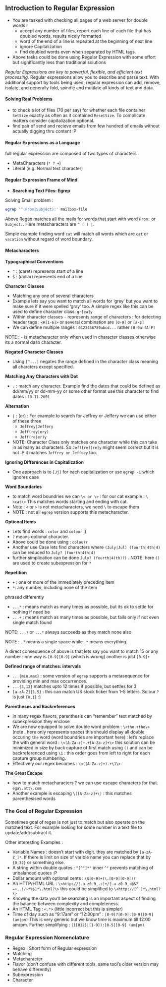 ## Introduction to Regular Expression

- You are tasked with checking all pages of a web server for double words !
  - accept any number of files, report each line of each file that has doubled words, results nicely formatted
  - word of the end of a line is repeated at the beginning of next line
  - ignore Capitalization
  - find doubled words even when separated by HTML tags.
- Above tasks could be done using Regular Expression with some effort but significantly less than traditional solutions

*Regular Expressions are key to powerful, flexible, and efficient text processing.* Regular expressions allow you to describe and parse text. With additional support by tools being used, regular expression can add, remove, isolate, and generally fold, spindle and mutilate all kinds of text and data.

#### Solving Real Problems

- to check a lot of files (70 per say) for whether each file container `SetSize` exactly as often as it contained `ResetSize`. To complicate matters consider capitalization optional.
- find pair of send and recieve emails from few hundred of emails without actually digging thru content :P

#### Regular Expressions as a Language

full regular expression are composed of two types of characters

- MetaCharacters (`* ? +`)
- Literal (e.g. Normal text character)

#### Regular Expression Frame of Mind

- **Searching Text Files: Egrep**

Solving Email problem :

```bash
egrep '^(From|Subject):' mailbox-file
```

Above Regex matches all the mails for words that start with word `From:` or `Subject:`. Here metacharacters are `^ ( ) |`.

Simple example finding word `cat` will match all words which are `cat` or `vacation` without regard of word boundary.

#### Metacharacters

**Typographical Conventions**

- `^` : (caret) represents start of a line
- `$` : (dollar) represents end of a line

**Character Classes**

- Matching any one of several characters
- Example lets say you want to match all words for ‘grey’ but you want to make sure if it were spelled ‘gray’ too. A simple regex like this can be used to define character class:  `gr[ea]y`
- Within character classes `-` represents range of characters : for detecting header tags : `<H[1-6]>` or several combination are `[0-9]` or `[a-z]`
- We can define multiple ranges : `0123456789abcd...` rather `[0-9a-fA-F]` 

NOTE : `-` is metacharacter only when used in character classes otherwise its a normal dash character.

**Negated Character Classes**

- Using `[^...]` negates the range defined in the character class meaning all charcters except specified.

**Matching Any Characters with Dot**

- `.` : match any character. Example find the dates that could be defined as dd/mm/yy or dd-mm-yy or some other format use this character to find dates : `13.11.2001`

**Alternation**

- `|` : (or) : For example to search for Jeffrey or Jeffery we can use either of these three
  - `Jeffrey|Jeffery`
  - `Jeff(rey|ery)`
  - `Jeff(re|er)y`
- NOTE: Character Class only matches one character while this can take in as many as characters. So `Jeff[re][re]y` might seem correct but it is not :P it matches `Jeffrry or Jeffeey` too.

**Ignoring Differences in Capitalization**

- One approach is to `[Jj]` for each capitalization or use `egrep -i` which ignores case

**Word Boundaries**

- to match word boundries we can `\< or \>` : for our cat example : `\<cat\>` This matches words starting and ending with cat.
- Note : `<` or `>` is not metacharacters, we need `\` to escape them
- NOTE : not all `egrep` version supports this metacharacter.

**Optional Items**

- Lets find words : `color` and `colour` :)
- `?` means optional character.
- Above could be done using : `colou?r`
- Another use Case lets find characters where `(July|Jul) (fourth|4th|4)` can be reduced to `July? (fourth|4th|4)`
- further simplication can be done `July? (fourth|4(th)?)` . NOTE: here `()` are used to create subexpression for `?`

**Repetition**

- `+` : one or more of the immediately preceding item
- `*`: any number, including none of the item

phrased differently

- `...*` : means match as many times as possible, but its ok to settle for nothing if need be
- `...+` : means match as many times as possible, but fails only if not even single match found

NOTE: `...?` or `...*` always succeeds as they match none also

NOTE : `.?` means a single space while `.*` means everything.

A direct consequence of above is that lets say you want to match 15 or any number : one way is `[0-9][0-9]` (which is wrong) another is just `[0-9]+`

**Defined range of matches: intervals**

- `...{min,max}` : some version of `egrep` supports a metasequence for providing min and max occurrences.
- `...{3,12}` matches upto 12 times if possible, but settles for 3
- `[a-zA-Z]{1,5}` : this can match US stock ticker from 1-5 letters. So our `?` is just `{0,1}` :)

**Parentheses and Backreferences**

- In many regex flavors, parenthesis can “remember” text matched by subexpression they enclose
- We are now equipped to solve double word problem : `\<the.+the\>` (note . here only represents space) this should display all double occuring `the` word (word boundries are important here) : let’s replace the with general word : `\<[A-Za-z]+.+[A-Za-z]+\>` this solution can be minimized in size by back capture of first match using `()` and can be backreferenced using `\1` : this order goes from left to right for each capture group numbering.
- Effectively our regex becomes : `\<([A-Za-z]+).+\1\>`

**The Great Escape**

- how to match metacharacters ? we can use escape characters for that. `ega\.att\.com`
- Another example is escaping `\([A-Za-z]+\)` : this matches parenthesised words

### The Goal of Regular Expression

Sometimes goal of regex is not just to match but also operate on the matched text. For example looking for some number in a text file to update/add/subtract it.

Other interesting Examples : 

- Variable Names : doesn’t start with digit. they are matched by `[a-zA-Z_]*`. If there is limit on size of varible name you can replace that by `{0,32}` or something else.
- A string within double quotes : `"[^"]*"` inner `^"` prevents matching of unbalanced quotes :P
- Dollar amount with optional cents : `\$[0-9]+(\.[0-9][0-9])?`
- An HTTP/HTML URL : `\<http://[-a-z0-9_.:]+/[-a-z0-9_:@&?=+,.!/~*%$]*\.html?\>` this could be simplified to `\<http://[^ ]*\.html?\>`
- Knowing the data you’ll be searching is an important aspect of finding the balance between complexity and completeness.
- An HTML Tag : `<.*>` (little incorrect but this is simpler)
- Time of day such as “9:17am” or “12:30pm” : `[0-9]?[0-9]:[0-9][0-9] (am|pm)` This is very generic but we know time is maximum till 12:00 am/pm. Further simplifying : `(1[012]|[1-9]):[0-5][0-9] (am|pm)`

### Regular Expression Nomenclature

- Regex : Short form of Regular expression
- Matching
- Metacharacter
- Flavor (don’t confuse with different tools, same tool’s older version may behave differently)
- Subexpression
- Character

